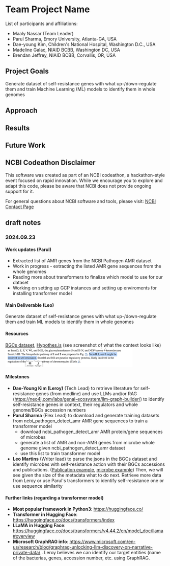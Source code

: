 # Team Project Name

List of participants and affiliations:
- Maaly Nassar (Team Leader)
- Parul Sharma, Emory University, Atlanta-GA, USA
- Dae-young Kim, Children's National Hospital, Washington D.C., USA
- Madeline Galac, NIAID BCBB, Washington DC, USA
- Brendan Jeffrey, NIAID BCBB, Corvallis, OR, USA

## Project Goals

Generate dataset of self-resistance genes with what up-/down-regulate them and train Machine Learning (ML) models to identify them in whole genomes

## Approach

## Results

## Future Work

## NCBI Codeathon Disclaimer
This software was created as part of an NCBI codeathon, a hackathon-style event focused on rapid innovation. While we encourage you to explore and adapt this code, please be aware that NCBI does not provide ongoing support for it.

For general questions about NCBI software and tools, please visit: [NCBI Contact Page](https://www.ncbi.nlm.nih.gov/home/about/contact/)

## draft notes 

### 2024.09.23
#### Work updates (Parul)
- Extracted list of AMR genes from the NCBI Pathogen AMR dataset
- Work in progress - extracting the listed AMR gene sequences from the whole genomes
- Reading more about transformers to finalize which model to use for our dataset
- Working on setting up GCP instances and setting up enviroments for installing transformer model

#### Main Deliverable (Leo)
Generate dataset of self-resistance genes with what up-/down-regulate them and train ML models to identify them in whole genomes
#### Resources 
[BGCs dataset](https://gitlab.com/maaly7/bgc_discovery_for_t_cell_immunology/-/tree/master/data/training_dataset/emerald?ref_type=heads), 
[Hypothes.is](https://hypothes.is/groups/a27kDwg4/bgcs-molcon) (see screenshot of what the context looks like)
<img src="figures/hypothesis001.png" width="400">
#### Milestones

* **Dae-Young Kim (Leroy)** (Tech Lead) to retrieve literature for self-resistance genes (from medline) and use LLMs and/or 
RAG (https://neo4j.com/labs/genai-ecosystem/llm-graph-builder/) to identify self-resistance genes in context,  their regulators and whole genome/BGCs accession numbers 
* **Parul Sharma** (Flex Lead) to download and generate training datasets from ncbi_pathogen_detect_amr AMR gene sequences to train a transformer model 
    * download ncbi_pathogen_detect_amr AMR protein/gene sequences of microbes
    * generate a list of AMR and non-AMR genes from microbe whole genome given ncbi_pathogen_detect_amr dataset
    * use this list to train transformer model
* **Leo Martins** (Writer lead) to parse the jsons in the BGCs dataset and identify microbes with self-resistance action with their BGCs accessions and publications. 
([Publication example](https://www.ncbi.nlm.nih.gov/pmc/articles/PMC5992853/), [microbe example](https://gitlab.com/maaly7/bgc_discovery_for_t_cell_immunology/-/blob/master/data/training_dataset/emerald/mibig3_emerald_4/MT459796.1.json))
Then, we will see given the size of the metadata what to do next. Retrieve more data from Leroy or use Parul's transformers to identify self-resistance one or use sequence similarity

#### Further links (regarding a transformer model)
* **Most popular framework in Python3**: https://huggingface.co/
* **Transformer in Hugging Face**: https://huggingface.co/docs/transformers/index
* **LLaMA in Hugging Face**: https://huggingface.co/docs/transformers/v4.44.2/en/model_doc/llama#overview
* **Microsoft GraphRAG info**: https://www.microsoft.com/en-us/research/blog/graphrag-unlocking-llm-discovery-on-narrative-private-data/ . Leroy believes we can identify our target entities (name of the bacterias, genes, accession number, etc. using GraphRAG.
